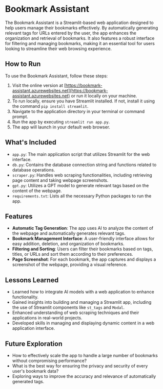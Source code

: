 # Bookmark Assistant

The Bookmark Assistant is a Streamlit-based web application designed to help users manage their bookmarks effectively. By automatically generating relevant tags for URLs entered by the user, the app enhances the organization and retrieval of bookmarks. It also features a robust interface for filtering and managing bookmarks, making it an essential tool for users looking to streamline their web browsing experience.

## How to Run
To use the Bookmark Assistant, follow these steps:
1. Visit the online version at [https://bookmark-assistant.azurewebsites.net](https://bookmark-assistant.azurewebsites.net) or run it locally on your machine.
2. To run locally, ensure you have Streamlit installed. If not, install it using the command `pip install streamlit`.
3. Navigate to the application directory in your terminal or command prompt.
4. Run the app by executing `streamlit run app.py`.
5. The app will launch in your default web browser.

## What's Included
- `app.py`: The main application script that utilizes Streamlit for the web interface.
- `db.py`: Contains the database connection string and functions related to database operations.
- `scraper.py`: Handles web scraping functionalities, including retrieving page content and taking webpage screenshots.
- `gpt.py`: Utilizes a GPT model to generate relevant tags based on the content of the webpage.
- `requirements.txt`: Lists all the necessary Python packages to run the app.

## Features
- **Automatic Tag Generation**: The app uses AI to analyze the content of the webpage and automatically generates relevant tags.
- **Bookmark Management Interface**: A user-friendly interface allows for easy addition, deletion, and organization of bookmarks.
- **Filtering and Sorting**: Users can filter their bookmarks based on tags, titles, or URLs and sort them according to their preferences.
- **Page Screenshot**: For each bookmark, the app captures and displays a screenshot of the webpage, providing a visual reference.

## Lessons Learned
- Learned how to integrate AI models with a web application to enhance functionality.
- Gained insights into building and managing a Streamlit app, including the use of Streamlit components like `st_tags` and `Modal`.
- Enhanced understanding of web scraping techniques and their applications in real-world projects.
- Developed skills in managing and displaying dynamic content in a web application interface.

## Future Exploration
- How to effectively scale the app to handle a large number of bookmarks without compromising performance?
- What is the best way for ensuring the privacy and security of every user's bookmark data?
- Exploring ways to improve the accuracy and relevance of automatically generated tags.
